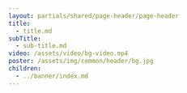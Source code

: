 ```yaml
---
layout: partials/shared/page-header/page-header
title:
  - title.md
subTitle:
  - sub-title.md
video: /assets/video/bg-video.mp4
poster: /assets/img/common/header/bg.jpg
children:
  - ../banner/index.md
---
```

